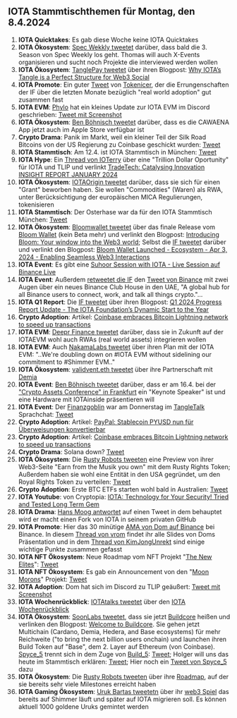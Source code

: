 ## IOTA Stammtischthemen für Montag, den 8.4.2024

1. **IOTA Quicktakes**: Es gab diese Woche keine IOTA Quicktakes
2. **IOTA Ökosystem**: [Spec Wekkly tweetet](https://x.com/SpecWeekly/status/1774804204298830300) darüber, dass bald die 3. Season von Spec Weekly los geht. Thomas will auch X-Events organisieren und sucht noch Projekte die interviewed werden wollen
3. **IOTA Ökosystem**: [TanglePay tweetet](https://x.com/tanglepaycom/status/1775069530584240563?s=20) über ihren Blogpost: [Why IOTA’s Tangle is a Perfect Structure for Web3 Social](https://medium.com/@tanglepay/why-iotas-tangle-is-a-perfect-structure-for-web3-social-98cbb679c342)
4. **IOTA Promote**: Ein guter [Tweet](https://x.com/Tokenicer/status/1775060989349970112?s=20) von [Tokenicer](https://twitter.com/Tokenicer), der die Errungenschaften der IF über die letzten Monate bezüglich "real world adoption" gut zusammen fast
5. **IOTA EVM**: [Phylo](https://twitter.com/PhyloIota) hat ein kleines Update zur IOTA EVM im Discord geschrieben: [Tweet mit Screenshot](https://x.com/Vrom14286662/status/1775017912631201853?s=20)
6. **IOTA Ökosystem**: [Ben Böhnisch tweetet](https://x.com/BenBoenisch/status/1775254735672479971?s=20) darüber, dass es die CAWAENA App jetzt auch im Apple Store verfügbar ist
7. **Crypto Drama**: Panik im Markt, weil ein kleiner Teil der Silk Road Bitcoins von der US Regierung zu Coinbase geschickt wurden: [Tweet](https://x.com/bitcoin2go/status/1775197025341956253?s=20)
8. **IOTA Stammtisch**: Am 12.4. ist IOTA Stammtisch in München: [Tweet](https://x.com/IotaMunchen/status/1769680692558913927?s=20)
9. **IOTA Hype**: Ein [Thread von IOTerry](https://x.com/io_terry/status/1775264163721580615?s=20) über eine "Trillion Dollar Oportunity" für IOTA und TLIP und verlinkt [TradeTech: Catalysing Innovation INSIGHT REPORT JANUARY 2024](https://www3.weforum.org/docs/WEF_TradeTech_Catalysing_Innovation_2024.pdf)
10. **IOTA Ökosystem**: [IOTAOrigin tweetet](https://x.com/origin_iota/status/1775196383546421419?s=20) darüber, dass sie sich für einen "Grant" beworben haben. Sie wollen "Commodities" (Waren) als RWA, unter Berücksichtigung der europäischen MICA Regulierungen, tokenisieren
11. **IOTA Stammtisch**: Der Osterhase war da für den IOTA Stammtisch München: [Tweet](https://x.com/Vrom14286662/status/1776904168826937541)
12. **IOTA Ökosystem**: [Bloomwallet tweetet](https://x.com/bloomwalletio/status/1775518447750762871?s=20) über das finale Release vom [Bloom Wallet](https://bloomwallet.io/) (kein Beta mehr) und verlinkt den Blogpost: [Introducing Bloom: Your window into the Web3 world](https://medium.com/bloom-wallet/introducing-bloom-your-window-into-the-web3-world-a8e71f538612); Selbst die [IF tweetet](https://x.com/iota/status/1775508552242561187?s=20) darüber und verlinkt den Blogpost: [Bloom Wallet Launched - Ecosystem - Apr 3, 2024 - Enabling Seamless Web3 Interactions](https://blog.iota.org/bloom-wallet-launched/)
13. **IOTA Event**: Es gibt eine [Suhoor Session with IOTA - Live Session auf Binance Live](https://www.binance.com/en/live/video?roomId=2188234)
14. **IOTA Event**: Außerdem [retweetet die IF](https://x.com/iota/status/1775438832462074143?s=20) den [Tweet von Binance](https://x.com/binance/status/1775433060168679639?s=20) mit zwei Augen über ein neues Binance Club House in den UAE, "A global hub for all Binance users to connect, work, and talk all things crypto."...
15. **IOTA Q1 Report**: Die [IF tweetet](https://x.com/iota/status/1775870943014899906?s=20) über ihren Blogpost: [Q1 2024 Progress Report Update - The IOTA Foundation’s Dynamic Start to the Year](https://blog.iota.org/q1-2024-progress-report/)
16. **Crypto Adoption**: Artikel: [Coinbase embraces Bitcoin Lightning network to speed up transactions](https://cryptoslate.com/coinbase-embraces-bitcoin-lightning-network-to-speed-up-transactions/)
17. **IOTA EVM**: [Deepr Finance tweetet](https://x.com/DeeprFinance/status/1775858640353689628?s=20) darüber, dass sie in Zukunft auf der IOTAEVM wohl auch RWAs (real world assets) integrieren wollen
18. **IOTA EVM**: Auch [NakamaLabs tweetet](https://x.com/Nakama_Labs/status/1775864225753149670?s=20) über ihren Plan mit der IOTA EVM: "..We're doubling down on #IOTA EVM without sidelining our commitment to #Shimmer EVM.."
19. **IOTA Ökosystem**: [validvent.eth tweetet](https://x.com/validvent/status/1775779532772954492?s=20) über ihre Partnerschaft mit [Demia](https://twitter.com/_Demia)
20. **IOTA Event**: [Ben Böhnisch tweetet](https://x.com/BenBoenisch/status/1775782451136102619?s=20) darüber, dass er am 16.4. bei der ["Crypto Assets Conference" in Frankfurt](https://crypto-assets-conference.de/speaker-cac24a/benjamin-boenisch) ein "Keynote Speaker" ist und eine Hardware mit IOTAinside präsentieren will
21. **IOTA Event**: Der [Finanzgoblin](https://twitter.com/finanzgoblin) war am Donnerstag im [TangleTalk](https://twitter.com/tangle_talk) Sprachchat: [Tweet](https://x.com/tangle_talk/status/1775592175620804860?s=20)
22. **Crypto Adoption**: Artikel: [PayPal: Stablecoin PYUSD nun für Überweisungen konvertierbar](https://www.btc-echo.de/schlagzeilen/paypal-stablecoin-pyusd-nun-fuer-ueberweisungen-konvertierbar-181865/)
23. **Crypto Adoption**: Artikel: [Coinbase embraces Bitcoin Lightning network to speed up transactions](https://cryptoslate.com/coinbase-embraces-bitcoin-lightning-network-to-speed-up-transactions/)
24. **Crypto Drama**: Solana down? [Tweet](https://x.com/WazzCrypto/status/1776006683187147140)
25. **IOTA Ökosystem**: Die [Rusty Robots tweeten](https://x.com/RustyRobotCC/status/1774116076743254207) eine Preview von ihrer Web3-Seite "Earn from the Musik you own" mit dem Rusty Rights Token; Außerdem haben sie wohl eine Entität in den USA gegründet, um den Royal Rights Token zu verteilen: [Tweet](https://x.com/RustyRobotCC/status/1776263788334834174)
26. **Crypto Adoption**: Erste BTC ETFs starten wohl bald in Australien: [Tweet](https://x.com/BitcoinMagazine/status/1776214544597053463)
27. **IOTA Youtube**: von Cryptopia: [IOTA: Technology for Your Security! Tried and Tested Long Term Gem](https://www.youtube.com/watch?v=LsI6vxEm1W8)
28. **IOTA Drama**: [Hans Moog antwortet](https://x.com/hus_qy/status/1776705618516070674) auf einen Tweet in dem behauptet wird er macht einen Fork von IOTA in seinem privaten GitHub
29. **IOTA Promote**: Hier das 30 minütige [AMA von Dom auf Binance](https://www.binance.com/en/live/video?roomId=2188234) bei Binance. In diesem [Thread von vrom](https://x.com/Vrom14286662/status/1776872768522395706) findet ihr alle Slides von Doms Präsentation und in dem [Thread von KimJongUnrekt](https://x.com/KimJongUnrekt/status/1776890536026395052) sind einige wichtige Punkte zusammen gefasst
30. **IOTA NFT Ökosystem**: Neue Roadmap vom NFT Projekt "[The New Elites](https://twitter.com/TheNewElites_)": [Tweet](https://x.com/TheNewElites_/status/1776815427739623813)
31. **IOTA NFT Ökosystem**: Es gab ein Announcement von den "[Moon Morons](https://twitter.com/MoonMorons)" Projekt: [Tweet](https://x.com/MoonMorons/status/1776882645097431248)
32. **IOTA Adoption**: Dom hat sich im Discord zu TLIP geäußert: [Tweet mit Screenshot](https://x.com/Vrom14286662/status/1776970782293348763)
33. **IOTA Wochenrückblick**: [IOTAtalks tweetet](https://x.com/Iota_Talk_/status/1776875122940391543) über den [IOTA Wochenrückblick](https://www.iota-talk.com/index.php?article/382-wochenr%C3%BCckblick-vom-1-bis-6-april-2024/)
34. **IOTA Ökosystem**: [SoonLabs tweetet](https://x.com/soon_labs/status/1777192436235940146), dass sie jetzt [Buildcore](https://twitter.com/soon_labs) heißen und verlinken den Blogpost: [Welcome to Buildcore](https://soonlabs.medium.com/welcome-to-buildcore-c14a143a4f73). Sie gehen jetzt Multichain (Cardano, Demia, Hedera, and Base ecosystems) für mehr Reichweite ("to bring the next billion users onchain) und launchen ihren Build Token auf "Base", dem 2. Layer auf Ethereum (von Coinbase). [Spyce_5](https://twitter.com/SPYCE_5) trennt sich in dem Zuge von [Build_5](https://twitter.com/build5tech): [Tweet](https://x.com/HolgerKoether/status/1777222116103823730); Holger will uns das heute im Stammtisch erklären: [Tweet](https://x.com/HolgerKoether/status/1777222384317030483); Hier noch ein [Tweet von Spyce_5](https://x.com/SPYCE_5/status/1777249298461131123) dazu
35. **IOTA Ökosystem**: Die [Rusty Robots tweeten](https://x.com/RustyRobotCC/status/1777198093374464051) über ihre [Roadmap](https://docs.rustyrobot.io/project-info/roadmap), auf der sie bereits sehr viele Milestones erreicht haben
36. **IOTA Gaming Ökosystem**: [Uruk Bartas tweetetn](https://x.com/UrukBartas/status/1776616302880158129) über ihr [web3 Spiel](https://game.urukbartas.com/external/register-referral) das bereits auf Shimmer läuft und später auf IOTA migrieren soll. Es können aktuell 1000 goldene Uruks gemintet werden
